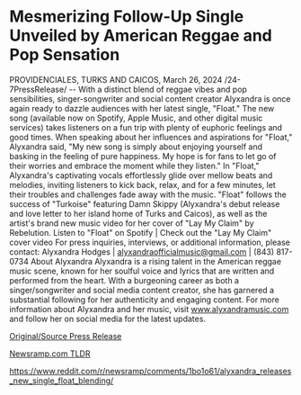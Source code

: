 # Mesmerizing Follow-Up Single Unveiled by American Reggae and Pop Sensation

PROVIDENCIALES, TURKS AND CAICOS, March 26, 2024 /24-7PressRelease/ -- With a distinct blend of reggae vibes and pop sensibilities, singer-songwriter and social content creator Alyxandra is once again ready to dazzle audiences with her latest single, "Float."   The new song (available now on Spotify, Apple Music, and other digital music services) takes listeners on a fun trip with plenty of euphoric feelings and good times.  When speaking about her influences and aspirations for "Float," Alyxandra said, "My new song is simply about enjoying yourself and basking in the feeling of pure happiness.  My hope is for fans to let go of their worries and embrace the moment while they listen."  In "Float," Alyxandra's captivating vocals effortlessly glide over mellow beats and melodies, inviting listeners to kick back, relax, and for a few minutes, let their troubles and challenges fade away with the music.  "Float" follows the success of "Turkoise" featuring Damn Skippy (Alyxandra's debut release and love letter to her island home of Turks and Caicos), as well as the artist's brand new music video for her cover of "Lay My Claim" by Rebelution.  Listen to "Float" on Spotify | Check out the "Lay My Claim" cover video  For press inquiries, interviews, or additional information, please contact: Alyxandra Hodges | alyxandraofficialmusic@gmail.com | (843) 817-0734  About Alyxandra Alyxandra is a rising talent in the American reggae music scene, known for her soulful voice and lyrics that are written and performed from the heart. With a burgeoning career as both a singer/songwriter and social media content creator, she has garnered a substantial following for her authenticity and engaging content. For more information about Alyxandra and her music, visit www.alyxandramusic.com and follow her on social media for the latest updates. 

[Original/Source Press Release](https://www.24-7pressrelease.com/press-release/509483/mesmerizing-follow-up-single-unveiled-by-american-reggae-and-pop-sensation)
                    

[Newsramp.com TLDR](None) 

https://www.reddit.com/r/newsramp/comments/1bo1o61/alyxandra_releases_new_single_float_blending/